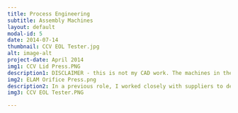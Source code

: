 ```yaml
---
title: Process Engineering
subtitle: Assembly Machines
layout: default
modal-id: 5
date: 2014-07-14
thumbnail: CCV EOL Tester.jpg
alt: image-alt
project-date: April 2014
img1: CCV Lid Press.PNG
description1: DISCLAIMER - this is not my CAD work. The machines in these images were designed to my specification by <a href="https://www.solvis.us/" style="color:#1e3d59; font-weight:bold" target="_blank">SolVIS Automation</a>. If you are looking for a company to partner with on automation solutions, I highly recommend them!   
img2: ELAM Orifice Press.png
description2: In a previous role, I worked closely with suppliers to design and manufacture assembly equipment for a variety of commercial vehicle products. It was my responsibility do design the theory of operation behind these machines and ensure that our products would be assembled correctly, consistently, and within specified tolerances. One of my favorite parts of this process was trying to figure out poka yokes - or ensuring that the product couldn't be assembled the wrong way even if you tried. This can be as simple as adding a physical feature to prevent loading the part into the machine incorrectly or as complex as adding laser or camera sensors to detect missing components that will lock the machine until it is properly loaded. In this role I was part of our NPI teams and gave manufacturing input on product designs. I gained first-hand experience on design for manufacturing (DFM) and design for assembly (DFA). 
img3: CCV EOL Tester.PNG

---
```


